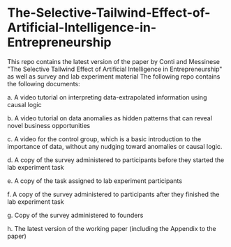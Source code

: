 # The-Selective-Tailwind-Effect-of-Artificial-Intelligence-in-Entrepreneurship
This repo contains the latest version of the paper by Conti and Messinese "The Selective Tailwind Effect of Artificial Intelligence in Entrepreneurship" as well as survey and lab experiment material
The following repo contains the following documents:

a.	A video tutorial on interpreting data-extrapolated information using causal logic

b.	A video tutorial on data anomalies as hidden patterns that can reveal novel business opportunities

c.	A video for the control group, which is a basic introduction to the importance of data, without any nudging toward anomalies or causal logic.

d. A copy of the survey administered to participants before they started the lab experiment task

e. A copy of the task assigned to lab experiment participants

f. A copy of the survey administered to participants after they finished the lab experiment task

g. Copy of the survey administered to founders

h. The latest version of the working paper (including the Appendix to the paper)

